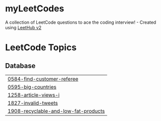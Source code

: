 # myLeetCodes
A collection of LeetCode questions to ace the coding interview! - Created using [LeetHub v2](https://github.com/arunbhardwaj/LeetHub-2.0)

<!---LeetCode Topics Start-->
# LeetCode Topics
## Database
|  |
| ------- |
| [0584-find-customer-referee](https://github.com/ShudarsanRegmi/myLeetCodes/tree/master/0584-find-customer-referee) |
| [0595-big-countries](https://github.com/ShudarsanRegmi/myLeetCodes/tree/master/0595-big-countries) |
| [1258-article-views-i](https://github.com/ShudarsanRegmi/myLeetCodes/tree/master/1258-article-views-i) |
| [1827-invalid-tweets](https://github.com/ShudarsanRegmi/myLeetCodes/tree/master/1827-invalid-tweets) |
| [1908-recyclable-and-low-fat-products](https://github.com/ShudarsanRegmi/myLeetCodes/tree/master/1908-recyclable-and-low-fat-products) |
<!---LeetCode Topics End-->